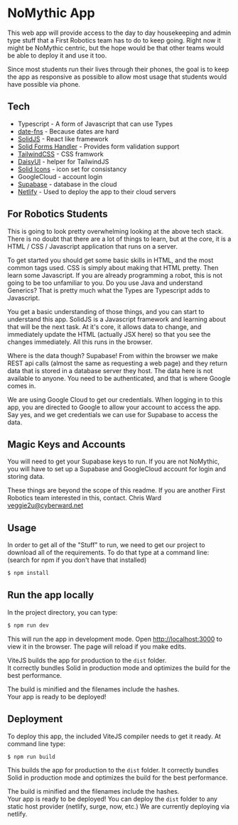 # NoMythic App

This web app will provide access to the day to day housekeeping and admin type stuff that a First Robotics team has to do to keep going. Right now it might be NoMythic centric, but the hope would be that other teams would be able to deploy it and use it too.

Since most students run their lives through their phones, the goal is to keep the app as responsive as possible to allow most usage that students would have possible via phone.

## Tech

-   Typescript - A form of Javascript that can use Types
-   [date-fns](https://date-fns.org) - Because dates are hard
-   [SolidJS](https://www.solidjs.com) - React like framework
-   [Solid Forms Handler](https://solid-form-handler.com/docs/introduction) - Provides form validation support
-   [TailwindCSS](https://tailwindcss.com) - CSS framwork
-   [DaisyUI](https://daisyui.com) - helper for TailwindJS
-   [Solid Icons](https://solid-icons.vercel.app) - icon set for consistancy
-   GoogleCloud - account login
-   [Supabase](https://supabase.com) - database in the cloud
-   [Netlify](https://www.netlify.com/for/web-applications/) - Used to deploy the app to their cloud servers

## For Robotics Students

This is going to look pretty overwhelming looking at the above tech stack. There is no doubt that there are a lot of things to learn, but at the core, it is a HTML / CSS / Javascript application that runs on a server.

To get started you should get some basic skills in HTML, and the most common tags used. CSS is simply about making that HTML pretty. Then learn some Javascript. If you are already programming a robot, this is not going to be too unfamiliar to you. Do you use Java and understand Generics? That is pretty much what the Types are Typescript adds to Javascript.

You get a basic understanding of those things, and you can start to understand this app. SolidJS is a Javascript framework and learning about that will be the next task. At it's core, it allows data to change, and immediately update the HTML (actually JSX here) so that you see the changes immediately. All this runs in the browser.

Where is the data though? Supabase! From within the browser we make REST api calls (almost the same as requesting a web page) and they return data that is stored in a database server they host. The data here is not available to anyone. You need to be authenticated, and that is where Google comes in.

We are using Google Cloud to get our credentials. When logging in to this app, you are directed to Google to allow your account to access the app. Say yes, and we get credentials we can use for Supabase to access the data.

## Magic Keys and Accounts

You will need to get your Supabase keys to run. If you are not NoMythic, you will have to set up a Supabase and GoogleCloud account for login and storing data.

These things are beyond the scope of this readme. If you are another First Robotics team interested in this, contact. Chris Ward <veggie2u@cyberward.net>

## Usage

In order to get all of the "Stuff" to run, we need to get our project to download all of the requirements. To do that type at a command line: (search for npm if you don't have that installed)

```bash
$ npm install
```

## Run the app locally

In the project directory, you can type:

```bash
$ npm run dev
```

This will run the app in development mode.
Open [http://localhost:3000](http://localhost:3000) to view it in the browser. The page will reload if you make edits.<br>

ViteJS builds the app for production to the `dist` folder.<br>
It correctly bundles Solid in production mode and optimizes the build for the best performance.

The build is minified and the filenames include the hashes.<br>
Your app is ready to be deployed!

## Deployment

To deploy this app, the included ViteJS compiler needs to get it ready. At command line type:

```bash
$ npm run build
```

This builds the app for production to the `dist` folder.
It correctly bundles Solid in production mode and optimizes the build for the best performance.

The build is minified and the filenames include the hashes.<br>
Your app is ready to be deployed!
You can deploy the `dist` folder to any static host provider (netlify, surge, now, etc.) We are currently deploying via netlify.
